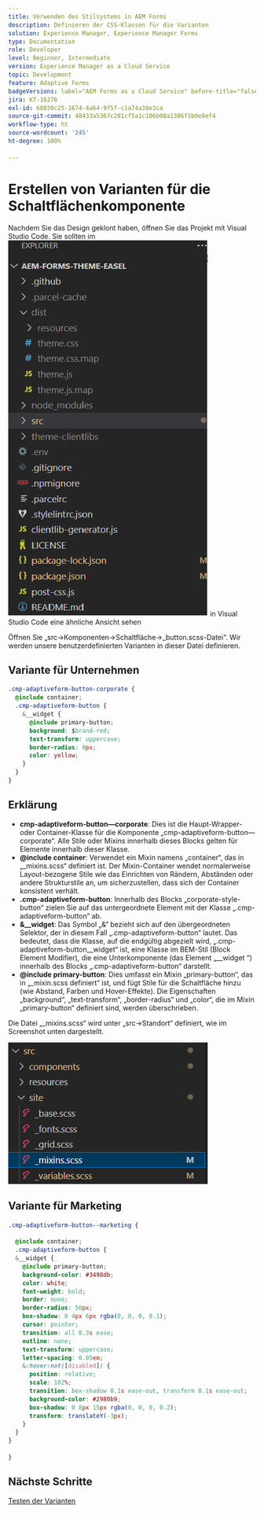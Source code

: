 ```yaml
---
title: Verwenden des Stilsystems in AEM Forms
description: Definieren der CSS-Klassen für die Varianten
solution: Experience Manager, Experience Manager Forms
type: Documentation
role: Developer
level: Beginner, Intermediate
version: Experience Manager as a Cloud Service
topic: Development
feature: Adaptive Forms
badgeVersions: label="AEM Forms as a Cloud Service" before-title="false"
jira: KT-16276
exl-id: 68030c25-1674-4a64-9f5f-c1a74a38e3ca
source-git-commit: 48433a5367c281cf5a1c106b08a1306f1b0e8ef4
workflow-type: ht
source-wordcount: '245'
ht-degree: 100%

---
```


# Erstellen von Varianten für die Schaltflächenkomponente

Nachdem Sie das Design geklont haben, öffnen Sie das Projekt mit Visual Studio Code. Sie sollten im
![Projekt-Explorer](assets/easel-theme.png)
in Visual Studio Code eine ähnliche Ansicht sehen

Öffnen Sie „src->Komponenten->Schaltfläche->_button.scss-Datei“. Wir werden unsere benutzerdefinierten Varianten in dieser Datei definieren.

## Variante für Unternehmen

```css
.cmp-adaptiveform-button-corporate {
  @include container;
  .cmp-adaptiveform-button {
    &__widget {
      @include primary-button;
      background: $brand-red;
      text-transform: uppercase;
      border-radius: 0px;
      color: yellow;
    }
  }
}
```

## Erklärung

* **cmp-adaptiveform-button—corporate**: Dies ist die Haupt-Wrapper- oder Container-Klasse für die Komponente „cmp-adaptiveform-button—corporate“.
Alle Stile oder Mixins innerhalb dieses Blocks gelten für Elemente innerhalb dieser Klasse.
* **@include container**: Verwendet ein Mixin namens „container“, das in „_mixins.scss“ definiert ist. Der Mixin-Container wendet normalerweise Layout-bezogene Stile wie das Einrichten von Rändern, Abständen oder andere Strukturstile an, um sicherzustellen, dass sich der Container konsistent verhält.
* **.cmp-adaptiveform-button**: Innerhalb des Blocks „corporate-style-button“ zielen Sie auf das untergeordnete Element mit der Klasse „.cmp-adaptiveform-button“ ab.
* **&amp;__widget**: Das Symbol „&amp;“ bezieht sich auf den übergeordneten Selektor, der in diesem Fall „.cmp-adaptiveform-button“ lautet.
Das bedeutet, dass die Klasse, auf die endgültig abgezielt wird, „.cmp-adaptiveform-button__widget“ ist, eine Klasse im BEM-Stil (Block Element Modifier), die eine Unterkomponente (das Element „__widget “) innerhalb des Blocks „.cmp-adaptiveform-button“ darstellt.
* **@include primary-button**: Dies umfasst ein Mixin „primary-button“, das in „_mixin.scss definiert“ ist, und fügt Stile für die Schaltfläche hinzu (wie Abstand, Farben und Hover-Effekte). Die Eigenschaften „background“, „text-transform“, „border-radius“ und „color“, die im Mixin „primary-button“ definiert sind, werden überschrieben.

Die Datei „_mixins.scss“ wird unter „src->Standort“ definiert, wie im Screenshot unten dargestellt.

![mixin.scss](assets/mixins.png)

## Variante für Marketing

```css
.cmp-adaptiveform-button--marketing {
  
  @include container;
  .cmp-adaptiveform-button {
  &__widget {
    @include primary-button;
    background-color: #3498db;
    color: white;
    font-weight: bold;
    border: none;
    border-radius: 50px;
    box-shadow: 0 4px 6px rgba(0, 0, 0, 0.1);
    cursor: pointer;
    transition: all 0.3s ease;
    outline: none;
    text-transform: uppercase;
    letter-spacing: 0.05em;
    &:hover:not([disabled]) {
      position: relative;
      scale: 102%;
      transition: box-shadow 0.1s ease-out, transform 0.1s ease-out;
      background-color: #2980b9;
      box-shadow: 0 8px 15px rgba(0, 0, 0, 0.2);
      transform: translateY(-3px);
    }
  }
}
  
}
```

## Nächste Schritte

[Testen der Varianten](./build.md)
